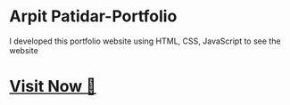 # Arpit Patidar-Portfolio
I developed this portfolio website using HTML, CSS, JavaScript to see the website 
# [Visit Now 🚀](https://arpitpatidar.netlify.app/)
